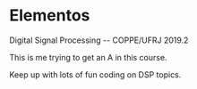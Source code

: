 # Elementos
Digital Signal Processing -- COPPE/UFRJ 2019.2

This is me trying to get an A in this course.

Keep up with lots of fun coding on DSP topics.
